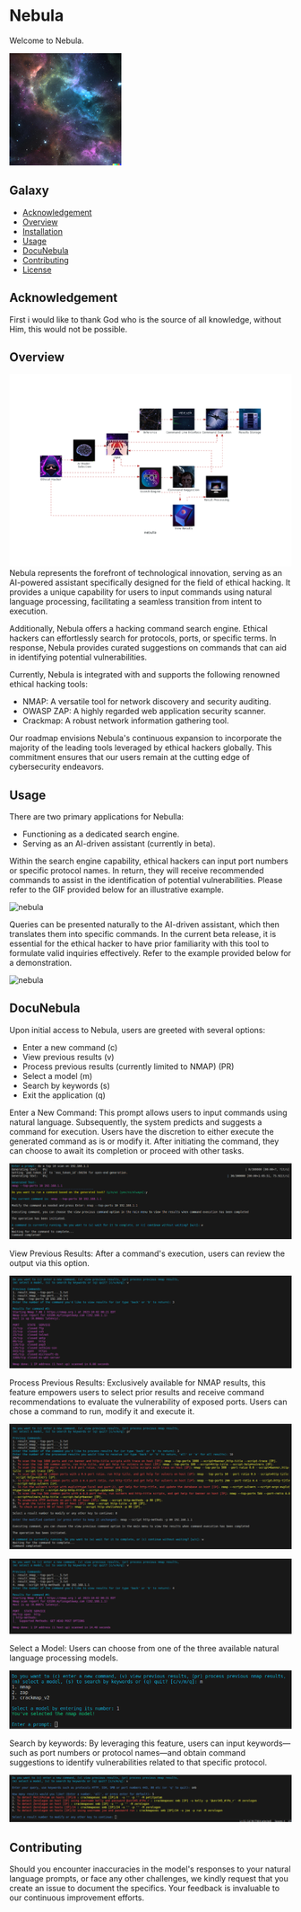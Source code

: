 # Nebula

Welcome to Nebula.

![nebula](/images/nebula.png)

## Galaxy

- [Acknowledgement](#Acknowledgement)
- [Overview](#overview)
- [Installation](#installation)
- [Usage](#usage)
- [DocuNebula](#DocuNebula)
- [Contributing](#contributing)
- [License](#license)

## Acknowledgement

First i would like to thank God who is the source of all knowledge, without Him, this would not be possible.

## Overview
![nebula](/images/overview.png)
Nebula represents the forefront of technological innovation, serving as an AI-powered assistant specifically designed for the field of ethical hacking. It provides a unique capability for users to input commands using natural language processing, facilitating a seamless transition from intent to execution.

Additionally, Nebula offers a  hacking command search engine. Ethical hackers can effortlessly search for protocols, ports, or specific terms. In response, Nebula provides curated suggestions on commands that can aid in identifying potential vulnerabilities.

Currently, Nebula is integrated with and supports the following renowned ethical hacking tools:

- NMAP: A versatile tool for network discovery and security auditing.
- OWASP ZAP: A highly regarded web application security scanner.
- Crackmap: A robust network information gathering tool.

Our roadmap envisions Nebula's continuous expansion to incorporate the majority of the leading tools leveraged by ethical hackers globally. This commitment ensures that our users remain at the cutting edge of cybersecurity endeavors.

## Usage

There are two primary applications for Nebulla:

- Functioning as a dedicated search engine.
- Serving as an AI-driven assistant (currently in beta).

Within the search engine capability, ethical hackers can input port numbers or specific protocol names. In return, they will receive recommended commands to assist in the identification of potential vulnerabilities. Please refer to the GIF provided below for an illustrative example.

![nebula](/images/search.gif)


Queries can be presented naturally to the AI-driven assistant, which then translates them into specific commands. In the current beta release, it is essential for the ethical hacker to have prior familiarity with this tool to formulate valid inquiries effectively. Refer to the example provided below for a demonstration.

![nebula](/images/nmap.gif)


## DocuNebula

Upon initial access to Nebula, users are greeted with several options:

- Enter a new command (c)
- View previous results (v)
- Process previous results (currently limited to NMAP) (PR)
- Select a model (m)
- Search by keywords (s)
- Exit the application (q)

Enter a New Command: This prompt allows users to input commands using natural language. Subsequently, the system predicts and suggests a command for execution. Users have the discretion to either execute the generated command as is or modify it. After initiating the command, they can choose to await its completion or proceed with other tasks.

![Enter a New Command](/images/command.png)



View Previous Results: After a command's execution, users can review the output via this option.

![View Previous Results](/images/view_results.png)

Process Previous Results: Exclusively available for NMAP results, this feature empowers users to select prior results and receive command recommendations to evaluate the vulnerability of exposed ports. Users can chose a command to run, modify it and execute it. 

![Process Previous Results](/images/process_results.png)

![Run Suggested Command](/images/run_processed_results.png)

Select a Model: Users can choose from one of the three available natural language processing models.

![Model Selection](/images/model_selection.png)

Search by keywords: By leveraging this feature, users can input keywords—such as port numbers or protocol names—and obtain command suggestions to identify vulnerabilities related to that specific protocol.

![Search](/images/search.png)

## Contributing

Should you encounter inaccuracies in the model's responses to your natural language prompts, or face any other challenges, we kindly request that you create an issue to document the specifics. Your feedback is invaluable to our continuous improvement efforts.